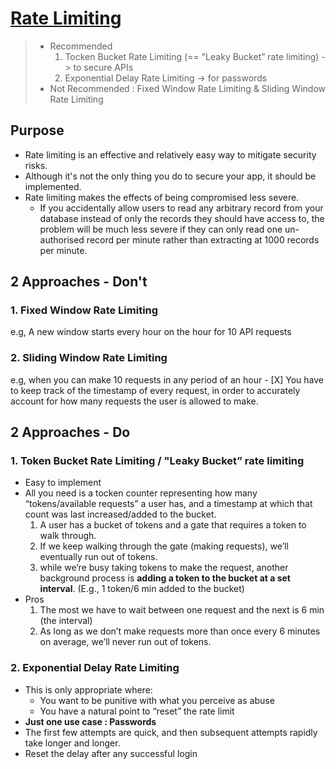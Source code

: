 # [Rate Limiting](https://levelup.gitconnected.com/rate-limiting-a0783293026a)

> - Recommended
>    1. Tocken Bucket Rate Limiting (== "Leaky Bucket” rate limiting) -> to secure APIs
>    2. Exponential Delay Rate Limiting -> for passwords
> - Not Recommended : Fixed Window Rate Limiting & Sliding Window Rate Limiting

## Purpose

- Rate limiting is an effective and relatively easy way to mitigate security risks.
- Although it's not the only thing you do to secure your app, it should be implemented.
- Rate limiting makes the effects of being compromised less severe.
  - If you accidentally allow users to read any arbitrary record from your database instead of only the records they should have access to, the problem will be much less severe if they can only read one un-authorised record per minute rather than extracting at 1000 records per minute.

## 2 Approaches - Don't

### 1. Fixed Window Rate Limiting

e.g, A new window starts every hour on the hour for 10 API requests

### 2. Sliding Window Rate Limiting

e.g, when you can make 10 requests in any period of an hour
    - [X] You have to keep track of the timestamp of every request, in order to accurately account for how many requests the user is allowed to make.

## 2 Approaches - Do

### 1. Token Bucket Rate Limiting / "Leaky Bucket” rate limiting

- Easy to implement
- All you need is a tocken counter representing how many “tokens/available requests” a user has, and a timestamp at which that count was last increased/added to the bucket.
    1. A user has a bucket of tokens and a gate that requires a token to walk through.
    2. If we keep walking through the gate (making requests), we’ll eventually run out of tokens.
    3. while we’re busy taking tokens to make the request, another background process is **adding a token to the bucket at a set interval**. (E.g.,  1 token/6 min added to the bucket)
- Pros
    1. The most we have to wait between one request and the next is 6 min (the interval)
    2. As long as we don’t make requests more than once every 6 minutes on average, we’ll never run out of tokens.

### 2. Exponential Delay Rate Limiting

- This is only appropriate where:
  - You want to be punitive with what you perceive as abuse
  - You have a natural point to “reset” the rate limit
- **Just one use case : Passwords**
- The first few attempts are quick, and then subsequent attempts rapidly take longer and longer.
- Reset the delay after any successful login
